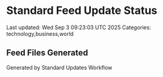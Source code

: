 # Standard Feed Update Status
Last updated: Wed Sep  3 09:23:03 UTC 2025
Categories: technology,business,world

## Feed Files Generated

Generated by Standard Updates Workflow
